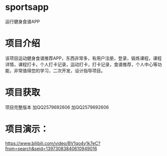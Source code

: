 # sportsapp
运行健身食谱APP


# 项目介绍

该项目运动健身食谱推荐APP，东西非常多，有用户注册，登录，锻炼课程，课程详情，课程打卡，个人打卡记录，运动打卡，打卡记录，食谱推荐，个人中心等功能，非常值得您的学习，二次开发，设计指导项目。


# 项目获取

项目完整版本 加QQ2579692606 加QQ2579692606

# 项目演示：
https://www.bilibili.com/video/BV1qo4y1k7eC?from=search&seid=13973083840610949016
